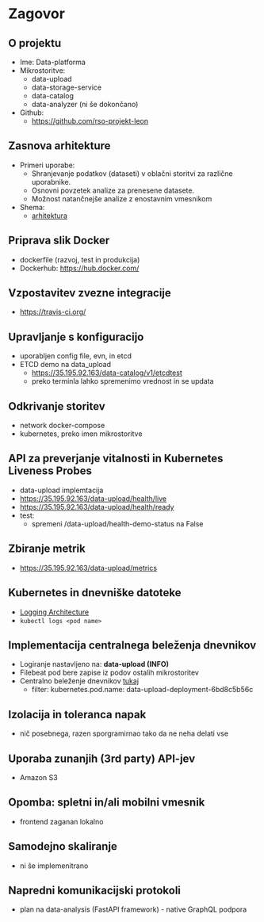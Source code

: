 # Zagovor

## O projektu
- Ime: Data-platforma
- Mikrostoritve:
    - data-upload
    - data-storage-service
    - data-catalog
    - data-analyzer (ni še dokončano)
- Github:
    - https://github.com/rso-projekt-leon

## Zasnova arhitekture
- Primeri uporabe:
    - Shranjevanje podatkov (dataseti) v oblačni storitvi za različne uporabnike.
    - Osnovni povzetek analize za prenesene datasete.
    - Možnost natančnejše analize z enostavnim vmesnikom
- Shema: 
    - [arhitektura](https://www.draw.io/?state=%7B%22folderId%22:%221FV8YL8B8_Ef2b7yIGWNsNjmWiNn2vZap%22,%22action%22:%22create%22,%22userId%22:%22105336244406619544036%22%7D#G1AAB4un1cQ9VzXBFwSL10mpTZnAfOjURd)

## Priprava slik Docker
- dockerfile (razvoj, test in produkcija)
- Dockerhub: https://hub.docker.com/

## Vzpostavitev zvezne integracije
- https://travis-ci.org/

## Upravljanje s konfiguracijo
- uporabljen config file, evn, in etcd
- ETCD demo na data_upload
    - https://35.195.92.163/data-catalog/v1/etcdtest
    - preko terminla lahko spremenimo vrednost in se updata

## Odkrivanje storitev
- network docker-compose
- kubernetes, preko imen mikrostoritve

## API za preverjanje vitalnosti in Kubernetes Liveness Probes
- data-upload implemtacija
- https://35.195.92.163/data-upload/health/live
- https://35.195.92.163/data-upload/health/ready
- test:
    - spremeni /data-upload/health-demo-status na False

## Zbiranje metrik
- https://35.195.92.163/data-upload/metrics

## Kubernetes in dnevniške datoteke
- [Logging Architecture](https://kubernetes.io/docs/concepts/cluster-administration/logging/)
- `kubectl logs <pod name>`

## Implementacija centralnega beleženja dnevnikov
- Logiranje nastavljeno na: **data-upload (INFO)**
- Filebeat pod bere zapise iz podov ostalih mikrostoritev
- Centralno beleženje dnevnikov [tukaj](https://logit.io/a/e47f14b4-f928-447a-8ea8-7ae23db57d84)
    - filter: kubernetes.pod.name: data-upload-deployment-6bd8c5b56c	

## Izolacija in toleranca napak
- nič posebnega, razen sporgramirnao tako da ne neha delati vse

## Uporaba zunanjih (3rd party) API-jev
- Amazon S3

## Opomba: spletni in/ali mobilni vmesnik
- frontend zaganan lokalno

## Samodejno skaliranje
- ni še implemenitrano

## Napredni komunikacijski protokoli
- plan na data-analysis (FastAPI framework) - native GraphQL podpora


